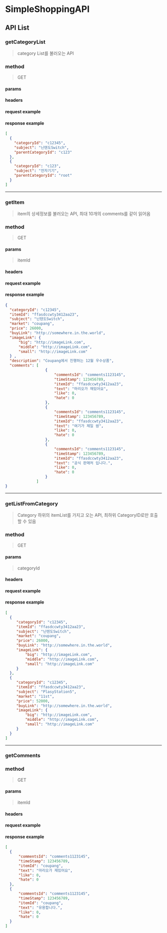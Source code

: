 # SimpleShoppingAPI

## API List
### getCategoryList
> category List를 불러오는 API
### method
> GET
#### params
#### headers
#### request example
#### response example
```json
[
  {
    "categoryId": "c12345",
    "subject": "닌텐도Switch",
    "parentCategoryId": "c123"
  },
  {
    "categoryId": "c123",
    "subject": "전자기기",
    "parentCategoryId": "root"
  }
]
```
---
### getItem
> item의 상세정보를 불러오는 API, 최대 10개의 comments를 같이 읽어옴
### method
> GET
#### params
> itemId
#### headers
#### request example
#### response example
```json
{
  "categoryId": "c12345",
  "itemId": "ffasdccwty3412aa23",
  "subject": "닌텐도Switch",
  "market": "coupang",
  "price": 26000,
  "buyLink": "http://somewhere.in.the.world",
  "imageLink": {
      "big": "http://imageLink.com",
      "middle": "http://imageLink.com",
      "small": "http://imageLink.com"
  } ,
  "description": "Coupang에서 진행하는 12월 우수상품",
  "comments": [
                  {
                      "commentsId": "comments1123145",
                      "timeStamp": 123456789,
                      "itemId": "ffasdccwty3412aa23",
                      "text": "마리오가 재밌어요",
                      "like": 0,
                      "hate": 0
                  },
                  {
                      "commentsId": "comments1123145",
                      "timeStamp": 123456789,
                      "itemId": "ffasdccwty3412aa23",
                      "text": "여기가 제일 쌈",
                      "like": 0,
                      "hate": 0
                  },
                  {
                      "commentsId": "comments1123145",
                      "timeStamp": 123456789,
                      "itemId": "ffasdccwty3412aa23",
                      "text": "공식 판매처 입니다.",
                      "like": 0,
                      "hate": 0
                  }
              ]
}
```

---
### getListFromCategory
> Category 하위의 itemList를 가지고 오는 API, 최하위 CategoryID로만 호출 할 수 있음
### method
> GET
#### params
> categoryId
#### headers
#### request example
#### response example
```json
[
  {
     "categoryId": "c12345",
     "itemId": "ffasdccwty3412aa23",
     "subject": "닌텐도Switch",
     "market": "coupang",
     "price": 26000,
     "buyLink": "http://somewhere.in.the.world",
     "imageLink": {
         "big": "http://imageLink.com",
         "middle": "http://imageLink.com",
         "small": "http://imageLink.com"
     } 
  },
  {
     "categoryId": "c12345",
     "itemId": "ffasdccwty3412aa23",
     "subject": "PlasyStation5",
     "market": "11st",
     "price": 52000,
     "buyLink": "http://somewhere.in.the.world",
     "imageLink": {
         "big": "http://imageLink.com",
         "middle": "http://imageLink.com",
         "small": "http://imageLink.com"
     } 
  }
]
```
---
### getComments
### method
> GET
#### params
> itemId
#### headers
#### request example
#### response example
```json
[
  {
      "commentsId": "comments1123145",
      "timeStamp": 123456789,
      "itemId": "coupang",
      "text": "마리오가 재밌어요",
      "like": 0,
      "hate": 0
  },
  {
      "commentsId": "comments1123145",
      "timeStamp": 123456789,
      "itemId": "coupang",
      "text": "유용합니다.",
      "like": 0,
      "hate": 0
  }
]
```